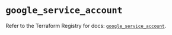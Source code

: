 # `google_service_account`

Refer to the Terraform Registry for docs: [`google_service_account`](https://registry.terraform.io/providers/hashicorp/google-beta/6.15.0/docs/resources/google_service_account).
